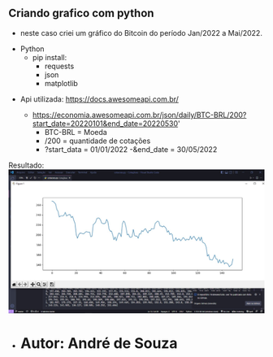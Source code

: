 ## Criando grafico com python

  * neste caso criei um gráfico do Bitcoin do período Jan/2022 a Mai/2022.
  + Python
    + pip install:
      * requests
      * json
      * matplotlib 

  * Api utilizada: https://docs.awesomeapi.com.br/

    + https://economia.awesomeapi.com.br/json/daily/BTC-BRL/200?start_date=20220101&end_date=20220530'
      - BTC-BRL = Moeda
      - /200 = quantidade de cotações
      - ?start_data = 01/01/2022
      -&end_date = 30/05/2022                                                         

  Resultado:
  <img src="./assets/grafico.jpg">

  + <h1>Autor: André de Souza</h1>
